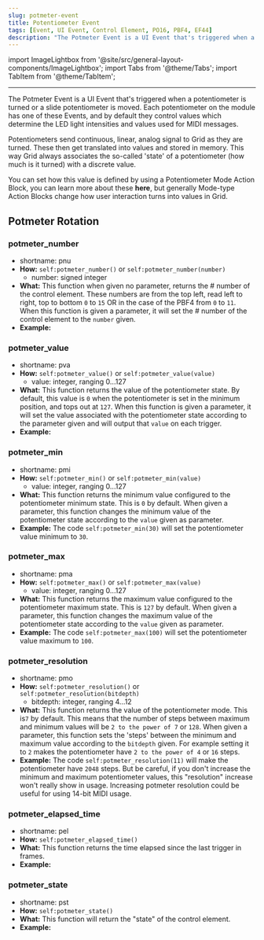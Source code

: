 ```yaml
---
slug: potmeter-event
title: Potentiometer Event
tags: [Event, UI Event, Control Element, PO16, PBF4, EF44]
description: "The Potmeter Event is a UI Event that's triggered when a potentiometer is turned or a slide potentiometer is moved. Each potentiometer on the module has one of these Events, and by default they control values which determine the LED light intensities and values used for MIDI messages."
---
```


import ImageLightbox from '@site/src/general-layout-components/ImageLightbox';
import Tabs from '@theme/Tabs';
import TabItem from '@theme/TabItem';

---

<Tabs queryString="tab">
  <TabItem value="About Potmeter Event" label="About Potmeter Event" default>




The Potmeter Event is a UI Event that's triggered when a potentiometer is turned or a slide potentiometer is moved. Each potentiometer on the module has one of these Events, and by default they control values which determine the LED light intensities and values used for MIDI messages.

Potentiometers send continuous, linear, analog signal to Grid as they are turned. These then get translated into values and stored in memory. This way Grid always associates the so-called 'state' of a potentiometer (how much is it turned) with a discrete value.

You can set how this value is defined by using a Potentiometer Mode Action Block, you can learn more about these **here**, but generally Mode-type Action Blocks change how user interaction turns into values in Grid.

  </TabItem>
  <TabItem value="Reference Manual Entry" label="Reference Manual Entry">


## Potmeter Rotation

### potmeter_number
- shortname: pnu
- **How:** `self:potmeter_number()` or `self:potmeter_number(number)`
    - number: signed integer
- **What:** This function when given no parameter, returns the # number of the control element. These numbers are from the top left, read left to right, top to bottom `0` to `15` OR in the case of the PBF4 from `0` to `11`. 
  When this function is given a parameter, it will set the # number of the control element to the `number` given.
- **Example:**

### potmeter_value
- shortname: pva
- **How:** `self:potmeter_value()` or `self:potmeter_value(value)`
    - value: integer, ranging 0...127
- **What:** This function returns the value of the potentiometer state. By default, this value is `0` when the potentiometer is set in the minimum position, and tops out at `127`.
  When this function is given a parameter, it will set the value associated with the potentiometer state according to the parameter given and will output that `value` on each trigger.
- **Example:** 

### potmeter_min
- shortname: pmi
- **How:** `self:potmeter_min()` or `self:potmeter_min(value)`
  - value: integer, ranging 0...127
- **What:** This function returns the minimum value configured to the potentiometer minimum state. This is `0` by default.
  When given a parameter, this function changes the minimum value of the potentiometer state according to the `value` given as parameter.
- **Example:** The code `self:potmeter_min(30)` will set the potentiometer value minimum to `30`.

### potmeter_max 
- shortname: pma
- **How:** `self:potmeter_max()` or `self:potmeter_max(value)`
    - value: integer, ranging 0...127
- **What:** This function returns the maximum value configured to the potentiometer maximum state. This is `127` by default.
  When given a parameter, this function changes the maximum value of the potentiometer state according to the `value` given as parameter.
- **Example:** The code `self:potmeter_max(100)` will set the potentiometer value maximum to `100`.

### potmeter_resolution	
- shortname: pmo
- **How:** `self:potmeter_resolution()` or `self:potmeter_resolution(bitdepth)`
    - bitdepth: integer, ranging 4...12
- **What:** This function returns the value of the potentiometer mode. This is`7` by default. This means that the number of steps between maximum and minimum values will be `2 to the power of 7` or `128`.
  When given a parameter, this function sets the 'steps' between the minimum and maximum value according to the `bitdepth` given. For example setting it to `2` makes the potentiometer have `2 to the power of 4` or `16` steps.
- **Example:** The code `self:potmeter_resolution(11)` will make the potentiometer have `2048` steps. But be careful, if you don't increase the minimum and maximum potentiometer values, this "resolution" increase won't really show in usage.
Increasing potmeter resolution could be useful for using 14-bit MIDI usage.

### potmeter_elapsed_time
- shortname: pel
- **How:** `self:potmeter_elapsed_time()`
- **What:** This function returns the time elapsed since the last trigger in frames.
- **Example:**

### potmeter_state
- shortname: pst
- **How:** `self:potmeter_state()`
- **What:** This function will return the "state" of the control element.
- **Example:**

</TabItem>
</Tabs>

